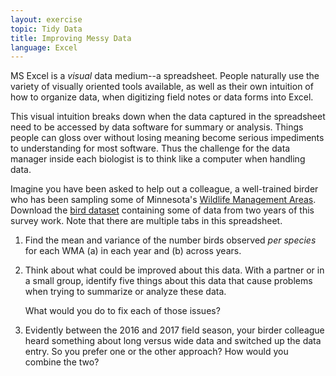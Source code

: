 ```yaml
---
layout: exercise
topic: Tidy Data
title: Improving Messy Data
language: Excel
---
```


MS Excel is a _visual_ data medium--a spreadsheet. People naturally
use the variety of visually oriented tools available, as well as their own intuition of
how to organize data, when digitizing field notes or data forms into Excel. 

This visual intuition breaks down when the data captured 
in the spreadsheet need to be accessed by data software for summary or
analysis. Things people can gloss over without losing meaning
become serious impediments to understanding for most software.
Thus the challenge for the data
manager inside each biologist is to think like a computer when 
handling data.

Imagine you have been asked to help out a colleague, a well-trained
birder who has been sampling some of Minnesota's [Wildlife Management Areas](http://www.dnr.state.mn.us/wmas/index.html).
Download the [bird dataset](https://ericlind.github.io/data-mgmt-4-biologists/data/bird-data.xlsx)
containing some of data from two years of this survey work. Note that there are multiple tabs in this
spreadsheet.

1. Find the mean and variance of the number birds observed _per species_
for each WMA (a) in each year and (b) across years.

2. Think about what could be improved about this data. With a partner
or in a small group, identify five things about this data that cause
 problems when trying to summarize or analyze these data.

	What would you do to fix each of those issues?

3. Evidently between the 2016 and 2017 field season, your birder colleague
heard something about long versus wide data and switched up the data entry. 
So you prefer one or the other approach? How would you combine the two?
